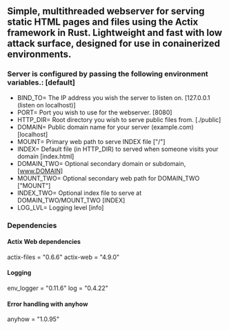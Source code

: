 ## Simple, multithreaded webserver for serving static HTML pages and files using the Actix framework in Rust. Lightweight and fast with low attack surface, designed for use in conainerized environments.

### Server is configured by passing the following environment variables.: [default]
  - BIND_TO= The IP address you wish the server to listen on. [127.0.0.1 (listen on localhost)] 
  - PORT= Port you wish to use for the webserver. [8080]
  - HTTP_DIR= Root directory you wish to serve public files from. [./public]
  - DOMAIN= Public domain name for your server (example.com) [localhost]
  - MOUNT= Primary web path to serve INDEX file ["/"]
  - INDEX= Default file (in HTTP_DIR) to served when someone visits your domain [index.html]
  - DOMAIN_TWO= Optional secondary domain or subdomain, [www.DOMAIN]
  - MOUNT_TWO= Optional secondary web path for DOMAIN_TWO ["MOUNT"]
  - INDEX_TWO= Optional index file to serve at DOMAIN_TWO/MOUNT_TWO [INDEX]
  - LOG_LVL= Logging level [info]

### Dependencies
#### Actix Web dependencies
actix-files = "0.6.6"
actix-web = "4.9.0"

#### Logging
env_logger = "0.11.6"
log = "0.4.22"

#### Error handling with anyhow
anyhow = "1.0.95"


